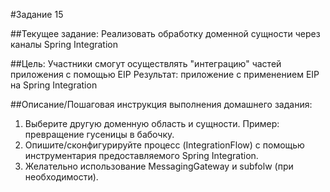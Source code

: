 #Задание 15

##Текущее задание:
Реализовать обработку доменной сущности через каналы Spring Integration

##Цель:
Участники смогут осуществлять "интеграцию" частей приложения с помощью EIP
Результат: приложение c применением EIP на Spring Integration

##Описание/Пошаговая инструкция выполнения домашнего задания:

1. Выберите другую доменную область и сущности. Пример: превращение гусеницы в бабочку.
2. Опишите/сконфигурируйте процесс (IntegrationFlow) с помощью инструментария предоставляемого Spring Integration.
3. Желательно использование MessagingGateway и subfolw (при необходимости).